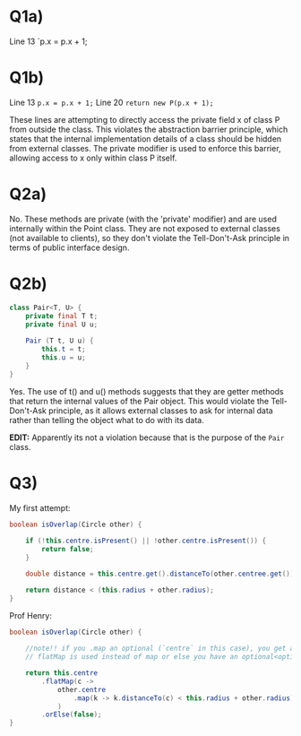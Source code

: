# Q1a) 
Line 13 `p.x = p.x + 1;

# Q1b) 
Line 13 `p.x = p.x + 1;`
Line 20 `return new P(p.x + 1);`

These lines are attempting to directly access the private field x of class P from outside the class. This violates the abstraction barrier principle, which states that the internal implementation details of a class should be hidden from external classes. The private modifier is used to enforce this barrier, allowing access to x only within class P itself.

# Q2a)
No.
These methods are private (with the 'private' modifier) and are used internally within the Point class. They are not exposed to external classes (not available to clients), so they don't violate the Tell-Don't-Ask principle in terms of public interface design.

# Q2b)

```java
class Pair<T, U> {
    private final T t;
    private final U u;
    
    Pair (T t, U u) {
        this.t = t;
        this.u = u;
    }
}
```

Yes.
The use of t() and u() methods suggests that they are getter methods that return the internal values of the Pair object. This would violate the Tell-Don't-Ask principle, as it allows external classes to ask for internal data rather than telling the object what to do with its data.

**EDIT:** Apparently its not a violation because that is the purpose of the `Pair` class.

# Q3)
My first attempt:

```java
boolean isOverlap(Circle other) {
    
    if (!this.centre.isPresent() || !other.centre.isPresent()) {
        return false;
    }

    double distance = this.centre.get().distanceTo(other.centree.get());

    return distance < (this.radius + other.radius);
}
```
Prof Henry:

```java
boolean isOverlap(Circle other) {
    
    //note!! if you .map an optional (`centre` in this case), you get an optional<T>!!
    // flatMap is used instead of map or else you have an optional<optional<boolean>>!

    return this.centre
        .flatMap(c ->
            other.centre
                .map(k -> k.distanceTo(c) < this.radius + other.radius)
            )
        .orElse(false);
}
```
